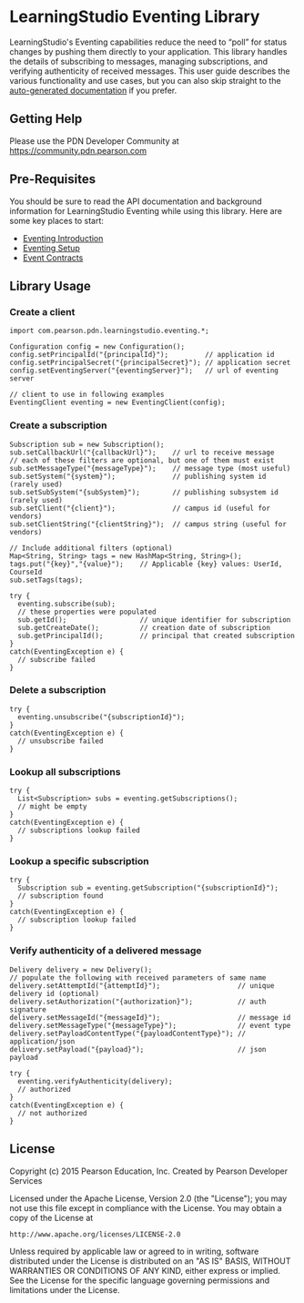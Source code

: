 # LearningStudio Eventing Library

LearningStudio's Eventing capabilities reduce the need to “poll” for status changes by pushing them directly to your application. This library handles the details of subscribing to messages, managing subscriptions, and verifying authenticity of received messages. This user guide describes the various functionality and use cases, but you can also skip straight to the [auto-generated documentation](http://pearsondevelopersnetwork.github.io/LearningStudio-Libraries-Eventing-Java/AutoDocs/index.html) if you prefer.

## Getting Help 

Please use the PDN Developer Community at https://community.pdn.pearson.com


## Pre-Requisites 

You should be sure to read the API documentation and background information for LearningStudio Eventing while using this library. Here are some key places to start:

 * [Eventing Introduction](http://developer.pearson.com/apis/eventing)
 * [Eventing Setup](http://developer.pearson.com/learningstudio/set-1)
 * [Event Contracts](http://developer.pearson.com/product/event-contracts)


## Library Usage


### Create a client

~~~~~~~~~~~~~~~~~~~~~~~
import com.pearson.pdn.learningstudio.eventing.*;

Configuration config = new Configuration();
config.setPrincipalId("{principalId}");         // application id
config.setPrincipalSecret("{principalSecret}"); // application secret
config.setEventingServer("{eventingServer}");   // url of eventing server

// client to use in following examples
EventingClient eventing = new EventingClient(config);	
~~~~~~~~~~~~~~~~~~~~~~~

### Create a subscription
 
~~~~~~~~~~~~~~~~~~~~~~~
Subscription sub = new Subscription();
sub.setCallbackUrl("{callbackUrl}");    // url to receive message
// each of these filters are optional, but one of them must exist
sub.setMessageType("{messageType}");    // message type (most useful)
sub.setSystem("{system}");              // publishing system id (rarely used)
sub.setSubSystem("{subSystem}");        // publishing subsystem id (rarely used)
sub.setClient("{client}");              // campus id (useful for vendors)
sub.setClientString("{clientString}");  // campus string (useful for vendors)

// Include additional filters (optional)
Map<String, String> tags = new HashMap<String, String>();
tags.put("{key}","{value}");    // Applicable {key} values: UserId, CourseId
sub.setTags(tags);

try {
  eventing.subscribe(sub);
  // these properties were populated
  sub.getId();                  // unique identifier for subscription
  sub.getCreateDate();          // creation date of subscription
  sub.getPrincipalId();         // principal that created subscription
}
catch(EventingException e) {
  // subscribe failed
}
~~~~~~~~~~~~~~~~~~~~~~~

### Delete a subscription

~~~~~~~~~~~~~~~~~~~~~~~
try {  
  eventing.unsubscribe("{subscriptionId}");
}
catch(EventingException e) {
  // unsubscribe failed
}
~~~~~~~~~~~~~~~~~~~~~~~

### Lookup all subscriptions

~~~~~~~~~~~~~~~~~~~~~~~
try {
  List<Subscription> subs = eventing.getSubscriptions();
  // might be empty
}
catch(EventingException e) {
  // subscriptions lookup failed
}
~~~~~~~~~~~~~~~~~~~~~~~

### Lookup a specific subscription 

~~~~~~~~~~~~~~~~~~~~~~~
try {
  Subscription sub = eventing.getSubscription("{subscriptionId}");
  // subscription found
}
catch(EventingException e) {
  // subscription lookup failed
}
~~~~~~~~~~~~~~~~~~~~~~~

### Verify authenticity of a delivered message

~~~~~~~~~~~~~~~~~~~~~~~
Delivery delivery = new Delivery();
// populate the following with received parameters of same name
delivery.setAttemptId("{attemptId}");                   // unique delivery id (optional)
delivery.setAuthorization("{authorization}");           // auth signature
delivery.setMessageId("{messageId}");                   // message id
delivery.setMessageType("{messageType}");               // event type
delivery.setPayloadContentType("{payloadContentType}"); // application/json
delivery.setPayload("{payload}");                       // json payload
		
try {
  eventing.verifyAuthenticity(delivery);
  // authorized
}
catch(EventingException e) {
  // not authorized
}
~~~~~~~~~~~~~~~~~~~~~~~

## License

Copyright (c) 2015 Pearson Education, Inc.
Created by Pearson Developer Services

Licensed under the Apache License, Version 2.0 (the "License");
you may not use this file except in compliance with the License.
You may obtain a copy of the License at

    http://www.apache.org/licenses/LICENSE-2.0

Unless required by applicable law or agreed to in writing, software
distributed under the License is distributed on an "AS IS" BASIS,
WITHOUT WARRANTIES OR CONDITIONS OF ANY KIND, either express or implied.
See the License for the specific language governing permissions and
limitations under the License.
